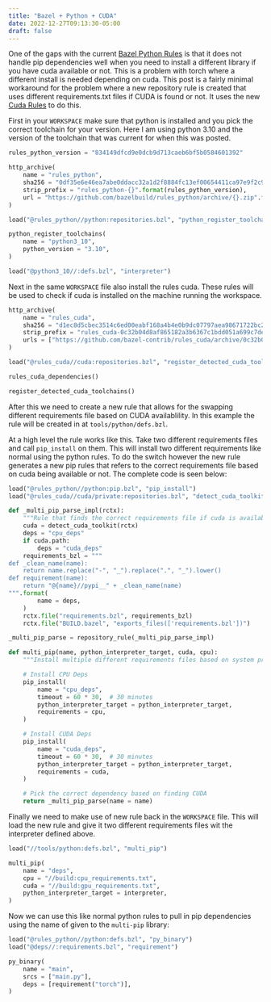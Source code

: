 ```yaml
---
title: "Bazel + Python + CUDA"
date: 2022-12-27T09:13:30-05:00
draft: false
---
```


One of the gaps with the current [Bazel Python Rules](https://github.com/bazelbuild/rules_python) is that it does
not handle pip dependencies well when you need to install a different library if you have cuda available or not. 
This is a problem with torch where a different install is needed depending on cuda.  This post is a fairly minimal
workaround for the problem where a new repository rule is created that uses different requirements.txt files if CUDA
is found or not.  It uses the new [Cuda Rules](https://github.com/bazel-contrib/rules_cuda) to do this.


First in your `WORKSPACE` make sure that python is installed and you pick the correct toolchain for your version.  Here I
am using python 3.10 and the version of the toolchain that was current for when this was posted.

```python
rules_python_version = "834149dfcd9e0dcb9d713caeb6bf5b0584601392"

http_archive(
    name = "rules_python",
    sha256 = "0df35e6e46ea7abe0ddacc32a1d2f8884fc13ef00654411ca97e9f2c9b0589dc",
    strip_prefix = "rules_python-{}".format(rules_python_version),
    url = "https://github.com/bazelbuild/rules_python/archive/{}.zip".format(rules_python_version),
)

load("@rules_python//python:repositories.bzl", "python_register_toolchains")

python_register_toolchains(
    name = "python3_10",
    python_version = "3.10",
)

load("@python3_10//:defs.bzl", "interpreter")
```

Next in the same `WORKSPACE` file also install the rules cuda.  These rules will be used to check if cuda is installed on the machine
running the workspace.

```python
http_archive(
    name = "rules_cuda",
    sha256 = "d1ec8d5cbec3514c6ed00eabf168a4b4e0b9dc07797aea98671722bc257dcc23",
    strip_prefix = "rules_cuda-0c32b04d8af865182a3b6367c1bdd051a699c7de",
    urls = ["https://github.com/bazel-contrib/rules_cuda/archive/0c32b04d8af865182a3b6367c1bdd051a699c7de.tar.gz"],
)

load("@rules_cuda//cuda:repositories.bzl", "register_detected_cuda_toolchains", "rules_cuda_dependencies")

rules_cuda_dependencies()

register_detected_cuda_toolchains()
```

After this we need to create a new rule that allows for the swapping different requirements file based on CUDA availablility.
In this example the rule will be created in at `tools/python/defs.bzl`.


At a high level the rule works like this.  Take two different requirements files and call `pip_install` on them.  This will install
two different requirements like normal using the python rules.  To do the switch however the new rule generates a new pip rules that refers
to the correct requirements file based on cuda being available or not.  The complete code is seen below:

```python
load("@rules_python//python:pip.bzl", "pip_install")
load("@rules_cuda//cuda/private:repositories.bzl", "detect_cuda_toolkit")

def _multi_pip_parse_impl(rctx):
    """Rule that finds the correct requirements file if cuda is available"""
    cuda = detect_cuda_toolkit(rctx)
    deps = "cpu_deps"
    if cuda.path:
        deps = "cuda_deps"
    requirements_bzl = """
def _clean_name(name):
    return name.replace("-", "_").replace(".", "_").lower()
def requirement(name):
    return "@{name}//pypi__" + _clean_name(name)
""".format(
        name = deps,
    )
    rctx.file("requirements.bzl", requirements_bzl)
    rctx.file("BUILD.bazel", "exports_files(['requirements.bzl'])")

_multi_pip_parse = repository_rule(_multi_pip_parse_impl)

def multi_pip(name, python_interpreter_target, cuda, cpu):
    """Install multiple different requirements files based on system properties"""

    # Install CPU Deps
    pip_install(
        name = "cpu_deps",
        timeout = 60 * 30,  # 30 minutes
        python_interpreter_target = python_interpreter_target,
        requirements = cpu,
    )

    # Install CUDA Deps
    pip_install(
        name = "cuda_deps",
        timeout = 60 * 30,  # 30 minutes
        python_interpreter_target = python_interpreter_target,
        requirements = cuda,
    )

    # Pick the correct dependency based on finding CUDA
    return _multi_pip_parse(name = name)
```

Finally we need to make use of new rule back in the `WORKSPACE` file.  This will load 
the new rule and give it two different requirements files wit the interpreter defined above.

```python
load("//tools/python:defs.bzl", "multi_pip")

multi_pip(
    name = "deps",
    cpu = "//build:cpu_requirements.txt",
    cuda = "//build:gpu_requirements.txt",
    python_interpreter_target = interpreter,
)
```

Now we can use this like normal python rules to pull in pip dependencies using the name of given
to the `multi-pip` library:

```python
load("@rules_python//python:defs.bzl", "py_binary")
load("@deps//:requirements.bzl", "requirement")

py_binary(
    name = "main",
    srcs = ["main.py"],
    deps = [requirement("torch")],
)
```